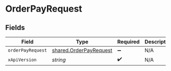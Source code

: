 # OrderPayRequest


## Fields

| Field                                                                   | Type                                                                    | Required                                                                | Description                                                             |
| ----------------------------------------------------------------------- | ----------------------------------------------------------------------- | ----------------------------------------------------------------------- | ----------------------------------------------------------------------- |
| `orderPayRequest`                                                       | [shared.OrderPayRequest](../../../sdk/models/shared/orderpayrequest.md) | :heavy_minus_sign:                                                      | N/A                                                                     |
| `xApiVersion`                                                           | *string*                                                                | :heavy_check_mark:                                                      | N/A                                                                     |